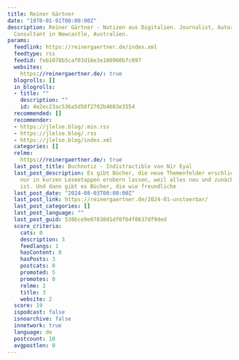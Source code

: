 ```yaml
---
title: Reiner Gärtner
date: "1970-01-01T00:00:00Z"
description: Reiner Gärtner - Notizen aus Digitalien. Journalist, Autor, Coach und
  Consultant in Newcastle, Australien.
params:
  feedlink: https://reinergaertner.de/index.xml
  feedtype: rss
  feedid: feb1078b5caf03d16e3e108960bfc097
  websites:
    https://reinergaertner.de/: true
  blogrolls: []
  in_blogrolls:
  - title: ""
    description: ""
    id: 4e2ec23ac536a5d58f2702b4603e3554
  recommended: []
  recommender:
  - https://jlelse.blog/.min.rss
  - https://jlelse.blog/.rss
  - https://jlelse.blog/index.xml
  categories: []
  relme:
    https://reinergaertner.de/: true
  last_post_title: Buchnotiz - Indistractible von Nir Eyal
  last_post_description: Es gibt Bücher, die neue Themenfelder erschließen, die sich
    nur in kurzen Leseetappen erobern lassen, weil alles neu und zunächst unfassbar
    ist. Und dann gibt es Bücher, die wie freundliche
  last_post_date: "2024-08-03T00:00:00Z"
  last_post_link: https://reinergaertner.de/2024-01-unstoerbar/
  last_post_categories: []
  last_post_language: ""
  last_post_guid: 538bce9e07830d1df0f64f0637df9ded
  score_criteria:
    cats: 0
    description: 3
    feedlangs: 1
    hasContent: 0
    hasPosts: 3
    postcats: 0
    promoted: 5
    promotes: 0
    relme: 2
    title: 3
    website: 2
  score: 19
  ispodcast: false
  isnoarchive: false
  innetwork: true
  language: de
  postcount: 10
  avgpostlen: 0
---
```

